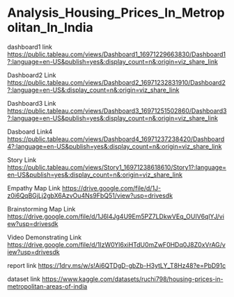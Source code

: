 

# Analysis_Housing_Prices_In_Metropolitan_In_India

dashboard1 link https://public.tableau.com/views/Dashboard1_16971229663830/Dashboard1?:language=en-US&publish=yes&:display_count=n&:origin=viz_share_link

Dashboard2 Link https://public.tableau.com/views/Dashboard2_16971232831910/Dashboard2?:language=en-US&:display_count=n&:origin=viz_share_link

Dashboard3 Link https://public.tableau.com/views/Dashboard3_16971251502860/Dashboard3?:language=en-US&publish=yes&:display_count=n&:origin=viz_share_link

Dasboard Link4 https://public.tableau.com/views/Dashboard4_16971237238420/Dashboard4?:language=en-US&publish=yes&:display_count=n&:origin=viz_share_link

Story Link https://public.tableau.com/views/Story1_16971238618610/Story1?:language=en-US&publish=yes&:display_count=n&:origin=viz_share_link

Empathy Map Link https://drive.google.com/file/d/1J-z0i6QqBGjLj2gbX6AzvOu4Ns9FbQ51/view?usp=drivesdk

Brainstorming Map Link https://drive.google.com/file/d/1J6l4Jg4U9Em5PZ7LDkwVEq_OUIV6qlYJ/view?usp=drivesdk

Video Demonstrating Link https://drive.google.com/file/d/1IzW0Yl6xiHTdU0mZwF0HDq0J8Z0xVrAG/view?usp=drivesdk

report link
https://1drv.ms/w/s!Ai6QTDgD-gbZb-H3ytLY_T8Hz48?e=PbD91c

dataset link
https://www.kaggle.com/datasets/ruchi798/housing-prices-in-metropolitan-areas-of-india
